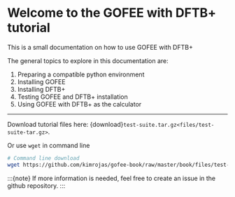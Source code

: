 # Welcome to the GOFEE with DFTB+ tutorial

This is a small documentation on how to use GOFEE with DFTB+

The general topics to explore in this documentation are:

1. Preparing a compatible python environment
2. Installing GOFEE
3. Installing DFTB+
4. Testing GOFEE and DFTB+ installation
5. Using GOFEE with DFTB+ as the calculator

<hr>

Download tutorial files here: {download}`test-suite.tar.gz<files/test-suite-tar.gz>`.

Or use `wget` in command line
```bash
# Command line download
wget https://github.com/kimrojas/gofee-book/raw/master/book/files/test-suite.tar.gz
```

:::{note}
If more information is needed, feel free to create an issue in the github repository.
:::